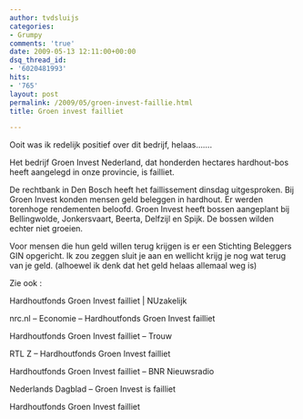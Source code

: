 ```yaml
---
author: tvdsluijs
categories:
- Grumpy
comments: 'true'
date: 2009-05-13 12:11:00+00:00
dsq_thread_id:
- '6020481993'
hits:
- '765'
layout: post
permalink: /2009/05/groen-invest-faillie.html
title: Groen invest failliet

---
```

Ooit was ik redelijk positief over dit bedrijf, helaas…….

Het bedrijf Groen Invest Nederland, dat honderden hectares hardhout-bos heeft aangelegd in onze provincie, is failliet.

De rechtbank in Den Bosch heeft het faillissement dinsdag uitgesproken. Bij Groen Invest konden mensen geld beleggen in hardhout. Er werden torenhoge rendementen beloofd. Groen Invest heeft bossen aangeplant bij Bellingwolde, Jonkersvaart, Beerta, Delfzijl en Spijk. De bossen wilden echter niet groeien.

Voor mensen die hun geld willen terug krijgen is er een Stichting Beleggers GIN opgericht. Ik zou zeggen sluit je aan en wellicht krijg je nog wat terug van je geld. (alhoewel ik denk dat het geld helaas allemaal weg is)

Zie ook :

Hardhoutfonds Groen Invest failliet | NUzakelijk

nrc.nl &#8211; Economie &#8211; Hardhoutfonds Groen Invest failliet

Hardhoutfonds Groen Invest failliet &#8211; Trouw

RTL Z &#8211; Hardhoutfonds Groen Invest failliet

Hardhoutfonds Groen Invest failliet &#8211; BNR Nieuwsradio

Nederlands Dagblad &#8211; Groen Invest is failliet

Hardhoutfonds Groen Invest failliet